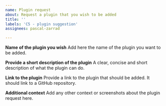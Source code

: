 ```yaml
---
name: Plugin request
about: Request a plugin that you wish to be added
title: ''
labels: 'C5 - plugin suggestion'
assignees: pascal-zarrad

---
```


**Name of the plugin you wish**
Add here the name of the plugin you want to be added.

**Provide a short description of the plugin**
A clear, concise and short description of what the plugin can do.

**Link to the plugin**
Provide a link to the plugin that should be added. It should link to a GitHub repository. 

**Additional context**
Add any other context or screenshots about the plugin request here.
